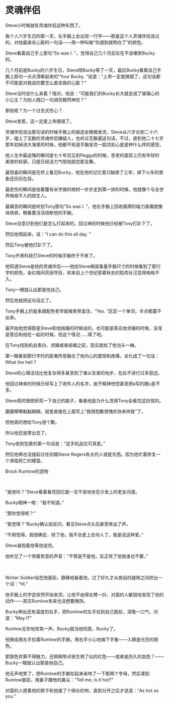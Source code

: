 # 灵魂伴侣

Steve小时候就有灵魂伴侣这种东西了。

每个人六岁生日的那一天，左手腕上会出现一行字——那是这个人灵魂伴侣说过的，对他最直击心脏的一句话——用一种叫做“你遇到就明白了”的颜色。

Steve看着自己手上那句“So was I. ”，觉得自己几个月前实在不该嘲笑Bucky的。

几个月前是Bucky的六岁生日，Steve陪Bucky等了一天，最后Bucky看着自己手腕上那句一点点清晰起来的“Your Bucky. ”说道：“上帝一定是搞错了，这句话都不可能是对我说的要怎么直击我的心脏？”

Steve当时说什么来着？哦对，他说：“可能我们的Bucky长大就变成了玻璃心的小公主？为别人随口一句调侃黯然神伤？”

那他呢？为一个过去式伤心？

Steve发誓，这一定是上帝搞错了。

灵魂伴侣说出那句话的时候手腕上的痕迹会微微发烫，Steve从六岁长到二十六岁，碰上了无数的灵魂伴侣嫌疑人，也听过无数遍这句话，不过，直到他二十七岁那年初掉进大海里的时候，他都不知道手腕发烫一路烫到心底是种什么样的感受。

他人生中最追悔的瞬间是七十年后见到Peggy的时候，苍老的面容上仍有年轻时美艳的轮廓，只是已经没力气陪他跳完那支舞。

最惊喜的瞬间是在桥上看见Bucky，他在他的记忆里只缺席了三年，掉下火车的景象还历历在目。

最悲伤的瞬间是抬着覆有米字旗的棺材一步步走到第一排的时候，他就像个与全世界格格不入的陌生人。

最痛苦的瞬间是听到Tony那句“So was I. ”，他左手腕上回收盾牌的磁力装置就像块烙铁，眼看要活活烧断他的手腕。

Steve没意识到他们是怎么打起来的，回过神的时候他已经被Tony打趴下了。

然后他爬起来，说：“I can do this all day. ”

然后Tony被他打趴下了。

Tony开黑科技打Steve的时候手腕终于不疼了。

他知道Steve是他的灵魂伴侣——他给Steve做装备量手腕尺寸的时候看到了那行字的颜色，金红相间亮丽夺目，和来自上个世纪穿着秋衣的肌肉壮汉显得格格不入。

Tony一眼就认出那是他自己。

然后他就把这句话忘了。

Tony手腕上的星条旗配色老早就被表带盖住，“Yes. ”区区一个单词，半点都露不出来。

最开始他觉得那是Steve和他结婚的时候说的，也可能是答应他求婚的时候，没准是答应和他在一起的时候，但这个情况……得了吧。

在Tony找到机会表白、求婚或者结婚之前，现实就给了他当头一棒。

第一眼看到那行字时的匪夷所思融合了他内心的震惊和疼痛，全化成了一句话：What the hell？

Steve的心理活动比他复杂得多甚至到了难以言表的地步，在此不进行过多叙述。

他回过神来的时候已经写上了收件人的名字，由于精神恍惚甚至把a写的跟u差不多。

Steve真的很想研究一下自己的脑子，看看他是为什么觉得Tony会看完这封信的。

磨磨唧唧黏黏糊糊，就差直接在上面写上“我很抱歉很愧疚快来哄我”了。

但他真的想给Tony道个歉。

所以他还是寄出去了。

Tony收到包裹的第一句话是：“这手机品位可真差。”

然后他再也没提起过任何跟Steve Rogers有关的人或是东西。因为他忙着修复一个濒临死亡的硬盘。

Brock Rumlow的遗物

<br>

“是他吗？”Steve看着看完回忆就一言不发地坐在沙发上的老友问道。

Bucky眼神一暗：“我不知道。”

“那你觉得呢？”

“我觉得？”Bucky确认般反问，看见Steve点头后甚至笑出了声。

“不用觉得。我很确定，除了他，我不会爱上任何人了。我是说这种爱。”

Steve凝视着他等他说完。

他听见了一个带着笑意的声音：“不管是不是他，反正除了他我谁也不要。”

<br>


<br>
Winter Soldier站在他面前，静静地看着他，过了好久才从唇齿的缝隙之间挤出一个词：“Hi.”

他手腕上的字迹突然开始发烫，让他不由得左臂一抖，对面的人敏锐地发现了他的动作——其实Rumlow本来也没想要掩饰。

Bucky伸出还有温度的右手，把Rumlow的左手拉到自己面前，深吸一口气，问道：“May I?”

Rumlow无奈地苦笑一声，Bucky就当他同意，Bucky了。

他换成用左手拉着Rumlow的手腕，用右手小心地摘下手套——入眼是光亮的银色。

那银色并算不得魅力，还稍稍带点铁生锈了似的红色——或者是历久的血色？——Bucky一眼就认出那是他自己。

他无声地笑了，把Rumlow的手腕拉起来亲吻了一下那两个字母，然后凑到Rumlow面前，用鼻子蹭他的鼻尖：“Tell me, is it hot?”

对面的人摁着他的脖子和他接了个绵长的吻，直到分开之后才说道：“As hot as you.”

